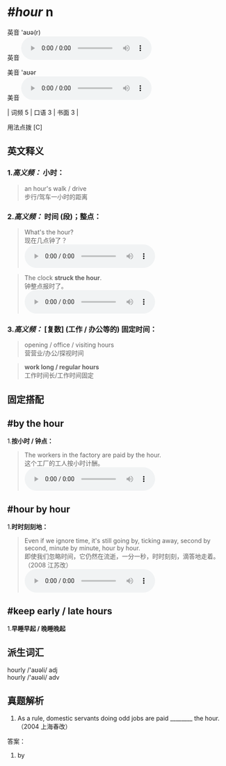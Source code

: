 # ***\#hour*** n
英音 'aʊə(r)  
英音
<audio src="./media/hour-B.aac" controls="controls"></audio>

美音 'aʊər  
美音
<audio src="./media/hour.aac" controls="controls"></audio>



| 词频 5 | 口语 3 | 书面 3 |  

用法点拨  [C]

英文释义
---
### 1.*高义频：* **小时：**  

 > an hour's walk / drive  
 > 步行/驾车一小时的距离    

### 2.*高义频：* **时间 (段)；整点：**  

 > What's the hour?  
 > 现在几点钟了？    
<audio src="./media/hour-2.aac" controls="controls"></audio>

 > The clock **struck the hour**.  
 > 钟整点报时了。    
<audio src="./media/hour-1.aac" controls="controls"></audio>

### 3.*高义频：* **[复数] (工作 / 办公等的) 固定时间：**  

 > opening / office / visiting hours  
 > 营营业/办公/探视时间    

 > **work long / regular hours**  
 > 工作时间长/工作时间固定    


固定搭配
---
## \#by the hour
1.**按小时 / 钟点：**  

 > The workers in the factory are paid by the hour.  
 > 这个工厂的工人按小时计酬。    
<audio src="./media/hour-3.aac" controls="controls"></audio>

## \#hour by hour
1.**时时刻刻地：**  

 > Even if we ignore time, it's still going by, ticking away, second by second, minute by minute, hour by hour.  
 > 即使我们忽略时间，它仍然在流逝，一分一秒，时时刻刻，滴答地走着。  （2008 江苏改）  
<audio src="./media/Even if we ignore time, it’s still going by, ticking_AAC.aac" controls="controls"></audio>

## \#keep early / late hours
1.**早睡早起 / 晚睡晚起**  


派生词汇
---
hourly /'aʊəli/ adj   
hourly /'aʊəli/ adv   

真题解析
---
1. As a rule, domestic servants doing odd jobs are paid ________ the hour.  （2004 上海春改）  

答案：
1. by   

